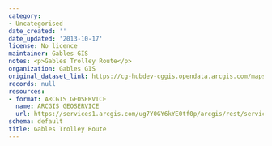```yaml
---
category:
- Uncategorised
date_created: ''
date_updated: '2013-10-17'
license: No licence
maintainer: Gables GIS
notes: <p>Gables Trolley Route</p>
organization: Gables GIS
original_dataset_link: https://cg-hubdev-cggis.opendata.arcgis.com/maps/cggis::gables-trolley-route
records: null
resources:
- format: ARCGIS GEOSERVICE
  name: ARCGIS GEOSERVICE
  url: https://services1.arcgis.com/ug7Y0GY6kYE0tf0p/arcgis/rest/services/TrolleyRoute2013/FeatureServer
schema: default
title: Gables Trolley Route
---
```

